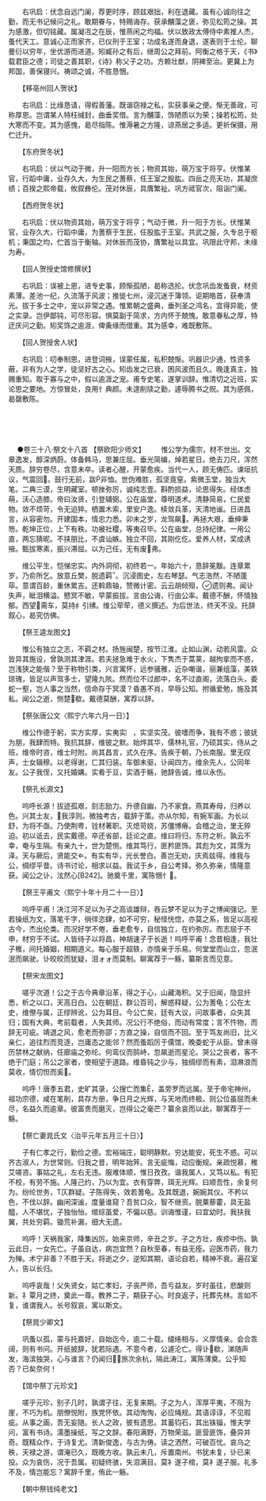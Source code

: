 <!-- { "loadSidebar": true } -->
　　右巩启：伏念自远门阑，荐更时序，顾兹艰拙，利在退藏。虽有心诚向往之勤，而无书记候问之礼。敢期眷与，特赐诲存。获承黼藻之褒，弥见松筠之操。其为感激，但切铭藏。属凝冱之在辰，惟燕闲之均福。伏以致政太傅侍中素推人杰，蚤代天工。意诚心正而家齐，已仪刑于王室；功成名遂而身退，遂表则于士伦。聊曼衍以穷年，坐优游而进道。矧臧孙之有后，继周公之拜前。阿衡之格于天，《书》载君臣之德；司徒之善其职，《诗》称父子之功。方赖壮猷，阴裨至治。更冀上为邦国，善保寝兴。祷颂之诚，不胜恳悃。

　　【移亳州回人贺状】

　　右巩启：比缘恳请，得假善藩。既谐窃禄之私，实获事亲之便。惭无善政，可称厚恩。岂谓某人特枉缄封，曲垂奖借。言为黼藻，饰陋质以为荣；操若松筠，处大寒而不变。其为感愧，曷尽指陈。惟溽暑之方隆，谅燕居之多适。更祈保摄，用伫迁升。

　　【东府贺冬状】

　　右巩启：伏以气动于微，升一阳而方长；物资其始，萌万宝于将亨。伏惟某官，行蹈中庸，业存久大，为生民之蓍蔡，任王室之股肱。四岳之亮天功，其凝庶绩；百揆之熙帝载，攸叙彝伦。茂对休辰，具膺繁祉。巩方祗官次，阻诣门阑。

　　【西府贺冬状】

　　右巩启：伏以物资其始，萌万宝于将亨；气动于微，升一阳于方长。伏惟某官，业存久大，行蹈中庸，为蓍蔡于生民，任股肱于王室。共武之服，久专总于枢机；秉国之均，伫首当于衡轴。对休辰而茂协，膺繁祉以具宜。巩限此守邦，未缘为寿。

　　【回人贺授史馆修撰状】

　　右巩启：误被上恩，进专史事，顾惭孤陋，曷称选抡。伏念巩齿发蚤衰，材资素薄。差池一纪，久流落于风波；推徙七州，浸沉迷于簿领。讵期皓首，获奉清光。拔于多士之中，宠以非常之遇。惟累朝之盛典，垂列圣之鸿名，宜得异能，使之实录。岂伊鄙钝，可尽形容。惧莫副于简求，方内怀于兢愧。敢意眷私之厚，特迂庆问之勤。矧奖饰之逾涯，俾夤缘而借重。其为感幸，难既敷陈。

　　【回人贺授舍人状】

　　右巩启：叨奉制恩，进登词掖，误蒙任属，私积兢惭。巩器识少通，性资多蔽，非有为人之学，徒坚好古之心。矧齿发之已衰，困风波而且久。晚逢真主，独赐重知。取于寡与之中，假以逾涯之宠。甫专史笔，遂掌训辞。惟清切之近班，实论思之要地。方惊冒处，良用忄典颜。未遑削牍之勤，遽辱腾书之贶。其为感佩，曷罄敷陈。 
　

　




　

　
●卷三十八·祭文十八首
【祭欧阳少师文】
　　惟公学为儒宗，材不世出。文章逸发，醇深炳蔚。体备韩马，思兼庄屈。垂光简编，焯若星日。绝去刀尺，浑然天质。辞穷卷尽，含意未卒。读者心醒，开蒙愈疾。当代一人，顾无俦匹。谏垣抗议，气震回。鼓行无前，跋非恤。世伪难胜，孤坚竟窒。紫微玉堂，独当大笔。二典三谟，生明藏室。顿挫弥厉，诚纯志壹。斟酌损益，论思得失。经体虑萌，沃心造膝。帝曰汝贤，引登辅弼。公在庙堂，尊明道术。清静简易，仁民爱物。敛不烦苛，令无迫猝。栖置木索，里安户逸。椟敛兵革，天清地谧。日进昌言，从容密勿。开建国本，情忠力悉。卯未之岁，龙驾飙。再拯大艰，垂绅秉笏。乾坤正位，上下有秩。功被社稷，等夷召毕。公在庙堂，总持纪律。一用公直，两忘猜昵。不挟朋比，不虞讪嫉。独立不回，其刚仡仡。爱养人材，奖成诱掖。甄拔寒素，振兴滞屈。以为己任，无有废弗。

　　维公平生，恺悌忠实。内外洞彻，初终若一。年始六十，恳辞冕黻。连章累岁，乃俞所乞。放意丘樊，脱遗羁。沉浸图史，左右琴瑟。气志浩然，不陋蓬荜。意谓百龄，重休累吉。还斡鼎轴，赞微计密。云云胡倾殂，遗则弗。闻讣失声，眦泪横溢。戆冥不敏，早蒙振拔。言由公诲，行由公率。戴德不酬，怀情独郁。西望需车，莫持纟引绋。维公荦荦，德义撰述。为后世法，终天不没。托辞叙心，曷究仿佛。

　　【祭王逵龙图文】

　　惟公有独立之志，不羁之材。扬旌闽楚，按节江淮。止如山渊，动若风雷。众皆异其施设，曾孰测其津涯。若夫拯急难于水火，下隽杰于蒿莱，越拘挛而不惑，岂浅狭之能偕？至于称物引类，兴言寓怀，远参骚雅，近杂嘲谐，丽兼组藻，美轶琼瑰，皆足以声驾多士，望隆九陔。然而位不过郎中，名不过直阁，流落白头，委蛇一壑，岂人事之当然，信命存于冥漠？昏愚不肖，早辱公知。拊循爱勉，施及其私。闻公之逝，恻楚欷。戴德莫酬，寓荐以辞。

　　【祭张唐公文〈熙宁六年六月一日〉】

　　维公作德于躬，实方实厚，实夷实︳，实坚实茂。彼嗜而争，我有不惑；彼妩为朋，我肆而特。我抗其辞，维彼之默。始烨其华，儒林礼官，乃硕其实，侍从之班，维帝时咨，维士时附。尚其昌言，式久在序。告疾于朝，乃长南服。里无叹声，士女辑穆。以老得谢，ㄈ其归装。车御未驱，讣闻四方。维余先人，公同年友。公子我侄，又托婚媾。实肴于豆，实酒于觞，驰辞告诚，维以永伤。

　　【祭孔长源文】

　　呜呼长源！拔迹孤艰，刻志励力。升德自幽，乃不家食。燕其寿母，归养以色。兴其士友，我淳则。微独考古，载辞于策。亦从尔知，有婉军画。为长以舒，为将不亟。乃使荆粤，铨材著职。灭熄苛娆，苏僵博瘠。会稽之治，里无猝迫。初以诋去，民实戴德。卒还省部，廷论之直。维曰将归，东符之析。孰云不幸，奄与生隔。有亲九十，世为楚恻。维其笃行，匪矜匪饰。其彪为文，其霈为泽。天与厥后，贤能交。有实有华，光长誉白。善岂无劝，庆焉兹得。维我与公，绸缪平昔。诗书讨论，相求以益。我试于乡，自公考择。弥久弥亲，情隆意获。闻公之讣，泫然心[B242]。驰奠千里，寓陈悃忄。

　　【祭王平甫文〈熙宁十年十月二十一日〉】

　　呜呼平甫！决江河不足以为子之高谈雄辩，吞云梦不足以为子之博闻强记。至若操纸为文，落笔千字，徜徉恣肆，如不可穷，秘怪恍惚，亦莫之系，皆足以高视古今，杰出伦类。而况好学不倦，垂老愈专，自信独立，在约弥厉。而志屈于不申，材穷于不试。人皆待子以将昌，神胡速子于长逝！呜呼平甫！念昔相逢，我壮子稚，间托婚姻，相期道义。每心服于超轶，亦情亲于乐易。何堂堂而山立，忽泯泯而飙驶。讣皎皎而犹疑，泪ォォ而莫制。聊寓荐于一觞，纂斯言而见意。

　　【祭宋龙图文】

　　嗟乎次道！公之于古今典章沿革，得之于心，山藏海积。又于旧闻，隐显纤悉，析之以口，天高日白。公在朝廷，群公百司，解惑释疑，公为蓍龟；公在太史，维僚与属，正缪辨讹，公为耳目。今公亡矣，廷有大议，问故事者，众失其归；国有大典，考前载者，人失其师。况公行不绝俗，而动有常度；言不忤物，而辞无可疵。靖退之风，愈老而弥邵；方直之操，自信而不回。至于笃友尚旧，比义亲仁，追往烈而竞逐，岂庸态之能邻？然而蚤蹈厉于儒馆，晚委蛇于从臣。曾未得历禁林之献纳，任廊庙之弥纶。何鸾仪而鹄峙，忽飙逝而星沦。哭公之丧者，客不绝于门庭；吊公之家者，使相望于道路。维昏钝之少与，独绸缪而有素，泪淋浪而莫收，情忉怛而奚。

　　呜呼！唐季五君，史旷其录，公搜亡而集，盖旁罗而远属。至于帝宅神州，祖功宗德，咸在笔削，具存方册，争日月之光辉，与天地而终极。则公位虽屈而未尽，名益久而逾章。彼富贵而磨灭，岂得公之毫芒？纂余哀而以此，聊寓荐于一觞。

　　【祭亡妻晁氏文〈治平元年五月三十日〉】

　　子有仁孝之行，勤俭之德。宏裕端庄，聪明静默。穷达能安，死生不惑。可以齐古淑人，为世常则。归我之昔，明年始笄。言无疵悔，动应衡规。亲疏悦慕，稚艾嗟咨。事姑之礼，左右无违。服难体顺，惟日孜孜。谐我属人，又笃以私。有犯不校，有劳不施。人隆己约，乃以为宜。衣有穿弊，珥无光辉。曰顺吾性，余复何为。纷纶世务，Τ仄群疑。子陈得失，效若蓍龟。及其既退，婉婉其仪。不矜以色，不伐以辞。幽闲深谧，度量谁窥？吾贫口众，智不继资。脱粟藜藿，具无盐醯，人不堪忧，子独怡怡。绾综虽爱，不偏以慈。训诲惟谨，曰宜幼时。我扶我翼，共处穷羁。锄荒补漏，细大无遗。

　　呜呼！天祸我家，降集凶厉。始来京师，辛丑之岁。子之方壮，疾疹中伤。孰云此日，一女先亡。子虽自达，病岂宜然？自秋至春，有益无痊。迎医市药，我力为殚。术宁非善？不胜于天。将逝之夕，逆知其期，语论自若，精神不衰。遍召室人，告以长归。

　　呜呼哀哉！父失贤女，姑亡孝妇，子丧严师，吾亏益友。岁时虽往，悲酸则新。礻覃月之终，奠此一尊。教养二子，期获子心。时良返子，托葬先林。言如不复，谁谓我人。长号叙哀，寓以斯文。

　　【祭晁少卿文】

　　巩蚤以孤，蒙与托嘉好，自始迄今，逾二十载。缱绻相与，义厚情亲。会合乖阔，则有书问。开纸披辞，犹若际遇。不意今者，公遽沦亡。得讣欷，涕随声发，海滨独哭，心与谁言？仍闻归，旅次余杭，隔此涛江，寓陈薄奠。公乎知否？已矣奈何！

　　【馆中祭丁元珍文】

　　嗟乎元珍，别子几时，孰谓子往，无复来期。子之为人，浑厚平夷，不阻为崖，不巧为机。朋僚悦附，族党怀依。其动恂恂，必应绳规。其语谆谆，不见瑕疵。从事之画，吾无妄随。长人之政，彼有遗思。其蓄钧石，其出铢锱，惟夫学问，富有书诗。濡墨操纸，写之文辞。春阳满野，万物荣滋。匪营匪饰，叠异并奇。既精众作，于诗复尤。清新俊逸，与古为俦。读之洒然，可破百忧。哀乌之秩，天禄之游，谓淹已久，既晚方收。孰云未几，斥置南州。书犹未复，讣已来投。众为哀伤，况于吾属。初疑终骇，失泪满目。莫衤遂子棺，莫衤遂子服。礼多不及，情岂能忘？寓辞千里，侑此一觞。

　　【朝中祭钱纯老文】

